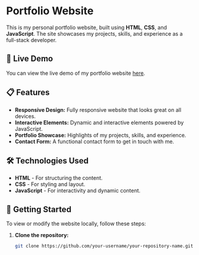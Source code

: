 # Portfolio Website

This is my personal portfolio website, built using **HTML**, **CSS**, and **JavaScript**. The site showcases my projects, skills, and experience as a full-stack developer.

## 🔗 Live Demo

You can view the live demo of my portfolio website [here](https://portfolio-psi-six-84.vercel.app/).

## 📋 Features

- **Responsive Design:** Fully responsive website that looks great on all devices.
- **Interactive Elements:** Dynamic and interactive elements powered by JavaScript.
- **Portfolio Showcase:** Highlights of my projects, skills, and experience.
- **Contact Form:** A functional contact form to get in touch with me.

## 🛠️ Technologies Used

- **HTML** - For structuring the content.
- **CSS** - For styling and layout.
- **JavaScript** - For interactivity and dynamic content.

## 🚀 Getting Started

To view or modify the website locally, follow these steps:

1. **Clone the repository:**

   ```bash
   git clone https://github.com/your-username/your-repository-name.git

